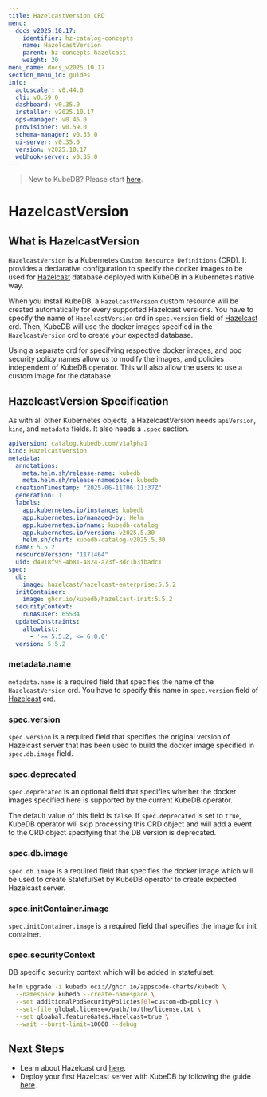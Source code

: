 ```yaml
---
title: HazelcastVersion CRD
menu:
  docs_v2025.10.17:
    identifier: hz-catalog-concepts
    name: HazelcastVersion
    parent: hz-concepts-hazelcast
    weight: 20
menu_name: docs_v2025.10.17
section_menu_id: guides
info:
  autoscaler: v0.44.0
  cli: v0.59.0
  dashboard: v0.35.0
  installer: v2025.10.17
  ops-manager: v0.46.0
  provisioner: v0.59.0
  schema-manager: v0.35.0
  ui-server: v0.35.0
  version: v2025.10.17
  webhook-server: v0.35.0
---
```


> New to KubeDB? Please start [here](/docs/v2025.10.17/README).

# HazelcastVersion

## What is HazelcastVersion

`HazelcastVersion` is a Kubernetes `Custom Resource Definitions` (CRD). It provides a declarative configuration to specify the docker images to be used for [Hazelcast](https://hazelcast.com/) database deployed with KubeDB in a Kubernetes native way.

When you install KubeDB, a `HazelcastVersion` custom resource will be created automatically for every supported Hazelcast versions. You have to specify the name of `HazelcastVersion` crd in `spec.version` field of [Hazelcast](/docs/v2025.10.17/guides/hazelcast/concepts/hazelcast) crd. Then, KubeDB will use the docker images specified in the `HazelcastVersion` crd to create your expected database.

Using a separate crd for specifying respective docker images, and pod security policy names allow us to modify the images, and policies independent of KubeDB operator. This will also allow the users to use a custom image for the database.

## HazelcastVersion Specification

As with all other Kubernetes objects, a HazelcastVersion needs `apiVersion`, `kind`, and `metadata` fields. It also needs a `.spec` section.

```yaml
apiVersion: catalog.kubedb.com/v1alpha1
kind: HazelcastVersion
metadata:
  annotations:
    meta.helm.sh/release-name: kubedb
    meta.helm.sh/release-namespace: kubedb
  creationTimestamp: "2025-06-11T06:11:37Z"
  generation: 1
  labels:
    app.kubernetes.io/instance: kubedb
    app.kubernetes.io/managed-by: Helm
    app.kubernetes.io/name: kubedb-catalog
    app.kubernetes.io/version: v2025.5.30
    helm.sh/chart: kubedb-catalog-v2025.5.30
  name: 5.5.2
  resourceVersion: "1171464"
  uid: d4918f95-4b81-4824-a73f-3dc1b3fbadc1
spec:
  db:
    image: hazelcast/hazelcast-enterprise:5.5.2
  initContainer:
    image: ghcr.io/kubedb/hazelcast-init:5.5.2
  securityContext:
    runAsUser: 65534
  updateConstraints:
    allowlist:
      - '>= 5.5.2, <= 6.0.0'
  version: 5.5.2

```

### metadata.name

`metadata.name` is a required field that specifies the name of the `HazelcastVersion` crd. You have to specify this name in `spec.version` field of [Hazelcast](/docs/v2025.10.17/guides/hazelcast/concepts/hazelcast) crd.


### spec.version

`spec.version` is a required field that specifies the original version of Hazelcast server that has been used to build the docker image specified in `spec.db.image` field.

### spec.deprecated

`spec.deprecated` is an optional field that specifies whether the docker images specified here is supported by the current KubeDB operator.

The default value of this field is `false`. If `spec.deprecated` is set to `true`, KubeDB operator will skip processing this CRD object and will add a event to the CRD object specifying that the DB version is deprecated.

### spec.db.image

`spec.db.image` is a required field that specifies the docker image which will be used to create StatefulSet by KubeDB operator to create expected Hazelcast server.

### spec.initContainer.image

`spec.initContainer.image` is a required field that specifies the image for init container.

### spec.securityContext

DB specific security context which will be added in statefulset.

```bash
helm upgrade -i kubedb oci://ghcr.io/appscode-charts/kubedb \
  --namespace kubedb --create-namespace \
  --set additionalPodSecurityPolicies[0]=custom-db-policy \
  --set-file global.license=/path/to/the/license.txt \
  --set gloabal.featureGates.Hazelcast=true \
  --wait --burst-limit=10000 --debug
```

## Next Steps

- Learn about Hazelcast crd [here](/docs/v2025.10.17/guides/hazelcast/concepts/hazelcast).
- Deploy your first Hazelcast server with KubeDB by following the guide [here](/docs/v2025.10.17/guides/hazelcast/quickstart/overview/).

